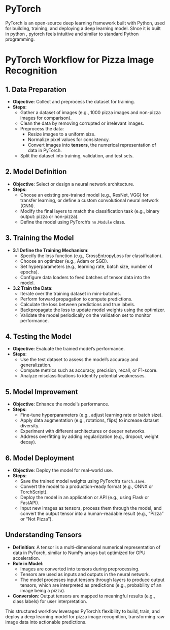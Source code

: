 # PyTorch  
 PyTorch is  an open-source deep learning framework built with Python, used for building, training, and deploying a deep learning model. 
 SInce it is built in python ,  pytorch  feels intuitive and similar to standard Python programming.
# PyTorch Workflow for Pizza Image Recognition
## 1. Data Preparation
- **Objective**: Collect and preprocess the dataset for training.
- **Steps**:
  - Gather a dataset of images (e.g., 1000 pizza images and non-pizza images for comparison).
  - Clean the data by removing corrupted or irrelevant images.
  - Preprocess the data:
    - Resize images to a uniform size.
    - Normalize pixel values for consistency.
    - Convert images into **tensors**, the numerical representation of data in PyTorch.
  - Split the dataset into training, validation, and test sets.

## 2. Model Definition
- **Objective**: Select or design a neural network architecture.
- **Steps**:
  - Choose an existing pre-trained model (e.g., ResNet, VGG) for transfer learning, or define a custom convolutional neural network (CNN).
  - Modify the final layers to match the classification task (e.g., binary output: pizza or non-pizza).
  - Define the model using PyTorch’s `nn.Module` class.

## 3. Training the Model
- **3.1 Define the Training Mechanism**:
  - Specify the loss function (e.g., CrossEntropyLoss for classification).
  - Choose an optimizer (e.g., Adam or SGD).
  - Set hyperparameters (e.g., learning rate, batch size, number of epochs).
  - Configure data loaders to feed batches of tensor data into the model.
- **3.2 Train the Data**:
  - Iterate over the training dataset in mini-batches.
  - Perform forward propagation to compute predictions.
  - Calculate the loss between predictions and true labels.
  - Backpropagate the loss to update model weights using the optimizer.
  - Validate the model periodically on the validation set to monitor performance.

## 4. Testing the Model
- **Objective**: Evaluate the trained model’s performance.
- **Steps**:
  - Use the test dataset to assess the model’s accuracy and generalization.
  - Compute metrics such as accuracy, precision, recall, or F1-score.
  - Analyze misclassifications to identify potential weaknesses.

## 5. Model Improvement
- **Objective**: Enhance the model’s performance.
- **Steps**:
  - Fine-tune hyperparameters (e.g., adjust learning rate or batch size).
  - Apply data augmentation (e.g., rotations, flips) to increase dataset diversity.
  - Experiment with different architectures or deeper networks.
  - Address overfitting by adding regularization (e.g., dropout, weight decay).

## 6. Model Deployment
- **Objective**: Deploy the model for real-world use.
- **Steps**:
  - Save the trained model weights using PyTorch’s `torch.save`.
  - Convert the model to a production-ready format (e.g., ONNX or TorchScript).
  - Deploy the model in an application or API (e.g., using Flask or FastAPI).
  - Input new images as tensors, process them through the model, and convert the output tensor into a human-readable result (e.g., “Pizza” or “Not Pizza”).

## Understanding Tensors
- **Definition**: A tensor is a multi-dimensional numerical representation of data in PyTorch, similar to NumPy arrays but optimized for GPU acceleration.
- **Role in Model**:
  - Images are converted into tensors during preprocessing.
  - Tensors are used as inputs and outputs in the neural network.
  - The model processes input tensors through layers to produce output tensors, which are interpreted as predictions (e.g., probability of an image being a pizza).
- **Conversion**: Output tensors are mapped to meaningful results (e.g., class labels) for user interpretation.

This structured workflow leverages PyTorch’s flexibility to build, train, and deploy a deep learning model for pizza image recognition, transforming raw image data into actionable predictions.
